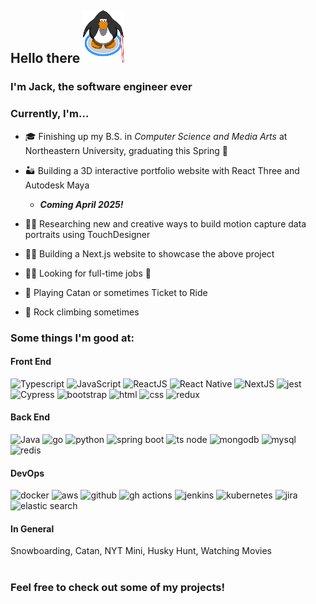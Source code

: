 ## Hello there ![lightsaber](/lightsaber_small.png)

### I'm Jack, the software engineer ever

### Currently, I'm...
- 🎓 Finishing up my B.S. in _Computer Science and Media Arts_ at Northeastern University, graduating this Spring 🤯
- 🏜️ Building a 3D interactive portfolio website with React Three and Autodesk Maya

  - _**Coming April 2025!**_
- 👨‍💻 Researching new and creative ways to build motion capture data portraits using TouchDesigner
- 👨‍💻 Building a Next.js website to showcase the above project
- 👨‍🎓 Looking for full-time jobs 👀 
- 🧩 Playing Catan or sometimes Ticket to Ride
- 🧗 Rock climbing sometimes

### Some things I'm good at:
#### Front End
![Typescript](https://img.shields.io/badge/TypeScript-007ACC?style=for-the-badge&logo=typescript&logoColor=white
) ![JavaScript](https://img.shields.io/badge/JavaScript-323330?style=for-the-badge&logo=javascript&logoColor=F7DF1E) ![ReactJS](https://img.shields.io/badge/React-20232A?style=for-the-badge&logo=react&logoColor=61DAFB) ![React Native](https://img.shields.io/badge/React_Native-20232A?style=for-the-badge&logo=react&logoColor=61DAFB) ![NextJS](https://img.shields.io/badge/next%20js-000000?style=for-the-badge&logo=nextdotjs&logoColor=white) ![jest](https://img.shields.io/badge/Jest-C21325?style=for-the-badge&logo=jest&logoColor=white) ![Cypress](https://img.shields.io/badge/Cypress-17202C?style=for-the-badge&logo=cypress&logoColor=white) ![bootstrap](https://img.shields.io/badge/Bootstrap-563D7C?style=for-the-badge&logo=bootstrap&logoColor=white) ![html](https://img.shields.io/badge/HTML5-E34F26?style=for-the-badge&logo=html5&logoColor=white) ![css](https://img.shields.io/badge/CSS3-1572B6?style=for-the-badge&logo=css3&logoColor=white) ![redux](https://img.shields.io/badge/Redux-593D88?style=for-the-badge&logo=redux&logoColor=white)
#### Back End
![Java](https://img.shields.io/badge/java-%23ED8B00.svg?style=for-the-badge&logo=openjdk&logoColor=white) ![go](https://img.shields.io/badge/Go-00ADD8?style=for-the-badge&logo=go&logoColor=white) ![python](https://img.shields.io/badge/Python-FFD43B?style=for-the-badge&logo=python&logoColor=blue) ![spring boot](https://img.shields.io/badge/Spring_Boot-6DB33F?style=for-the-badge&logo=spring-boot&logoColor=white) ![ts node](https://img.shields.io/badge/ts--node-3178C6?style=for-the-badge&logo=ts-node&logoColor=white) ![mongodb](https://img.shields.io/badge/MongoDB-4EA94B?style=for-the-badge&logo=mongodb&logoColor=white) ![mysql](https://img.shields.io/badge/MySQL-005C84?style=for-the-badge&logo=mysql&logoColor=white) ![redis](https://img.shields.io/badge/redis-%23DD0031.svg?&style=for-the-badge&logo=redis&logoColor=white)
#### DevOps
![docker](https://img.shields.io/badge/Docker-2CA5E0?style=for-the-badge&logo=docker&logoColor=white) ![aws](https://img.shields.io/badge/AWS-%23FF9900.svg?style=for-the-badge&logo=amazon-aws&logoColor=white) ![github](https://img.shields.io/badge/GitHub-100000?style=for-the-badge&logo=github&logoColor=white) ![gh actions](https://img.shields.io/badge/GitHub_Actions-2088FF?style=for-the-badge&logo=github-actions&logoColor=white) ![jenkins](https://img.shields.io/badge/Jenkins-49728B?style=for-the-badge&logo=jenkins&logoColor=white) ![kubernetes](https://img.shields.io/badge/Kubernetes-3069DE?style=for-the-badge&logo=kubernetes&logoColor=white) ![jira](https://img.shields.io/badge/Jira-0052CC?style=for-the-badge&logo=Jira&logoColor=white) ![elastic search](https://img.shields.io/badge/Elastic_Search-005571?style=for-the-badge&logo=elasticsearch&logoColor=white)
#### In General
Snowboarding, Catan, NYT Mini, Husky Hunt, Watching Movies


#  
### Feel free to check out some of my projects!

